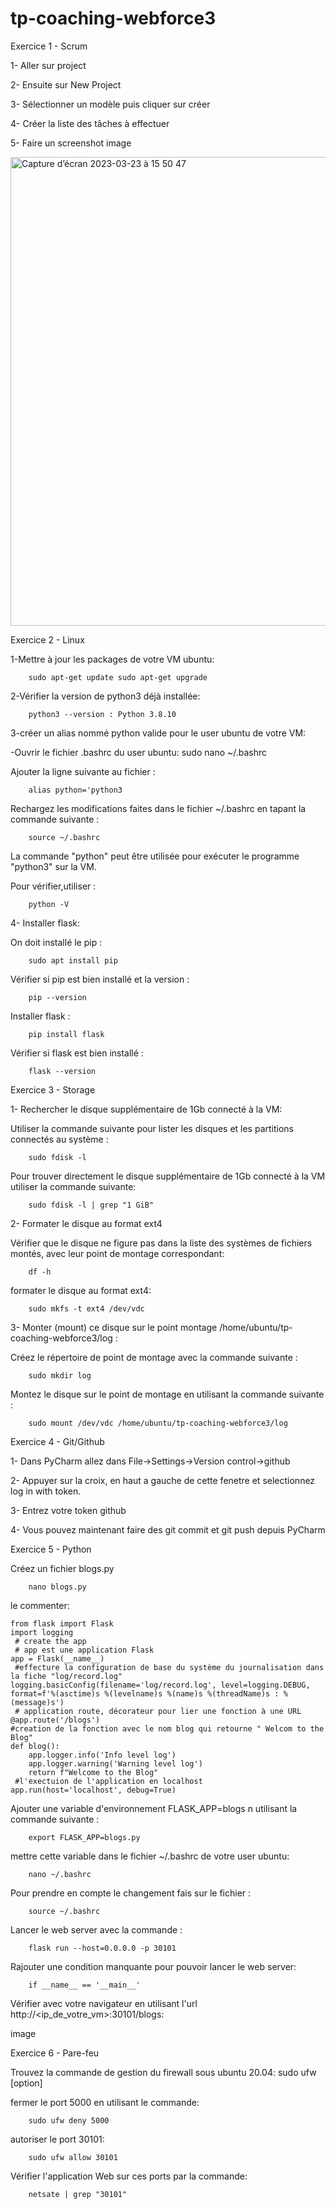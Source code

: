 # tp-coaching-webforce3
Exercice 1 - Scrum

1- Aller sur project

2- Ensuite sur New Project

3- Sélectionner un modèle puis cliquer sur créer

4- Créer la liste des tâches à effectuer

5- Faire un screenshot image

<img width="750" alt="Capture d’écran 2023-03-23 à 15 50 47" src="https://user-images.githubusercontent.com/67427059/227242049-d0242663-f61f-4c48-bb48-8b4a81cb4ff0.png">


Exercice 2 - Linux

1-Mettre à jour les packages de votre VM ubuntu:

        sudo apt-get update sudo apt-get upgrade

2-Vérifier la version de python3 déjà installée:

        python3 --version : Python 3.8.10 

3-créer un alias nommé python valide pour le user ubuntu de votre VM:

-Ouvrir le fichier .bashrc du user ubuntu: sudo nano ~/.bashrc

Ajouter la ligne suivante au fichier :

        alias python='python3

Rechargez les modifications faites dans le fichier ~/.bashrc en tapant la commande suivante :

        source ~/.bashrc

La commande "python" peut être utilisée pour exécuter le programme "python3" sur la VM.

Pour vérifier,utiliser :

        python -V

4- Installer flask:

On doit installé le pip :

        sudo apt install pip

Vérifier si pip est bien installé et la version :

        pip --version

Installer flask :

        pip install flask

Vérifier si flask est bien installé :

        flask --version

Exercice 3 - Storage

1- Rechercher le disque supplémentaire de 1Gb connecté à la VM:

Utiliser la commande suivante pour lister les disques et les partitions connectés au système :

        sudo fdisk -l

Pour trouver directement le disque supplémentaire de 1Gb connecté à la VM utiliser la commande suivante:

        sudo fdisk -l | grep "1 GiB"

2- Formater le disque au format ext4

Vérifier que le disque ne figure pas dans la liste des systèmes de fichiers montés, avec leur point de montage correspondant:

        df -h

formater le disque au format ext4:

        sudo mkfs -t ext4 /dev/vdc

3- Monter (mount) ce disque sur le point montage /home/ubuntu/tp-coaching-webforce3/log :

Créez le répertoire de point de montage avec la commande suivante :

        sudo mkdir log

Montez le disque sur le point de montage en utilisant la commande suivante :

        sudo mount /dev/vdc /home/ubuntu/tp-coaching-webforce3/log

Exercice 4 - Git/Github

1- Dans PyCharm allez dans File->Settings->Version control->github

2- Appuyer sur la croix, en haut a gauche de cette fenetre et selectionnez log in with token.

3- Entrez votre token github

4- Vous pouvez maintenant faire des git commit et git push depuis PyCharm

Exercice 5 - Python

Créez un fichier blogs.py

        nano blogs.py

le commenter:

```SHELL
from flask import Flask
import logging
 # create the app
 # app est une application Flask
app = Flask(__name__)
 #effecture la configuration de base du système du journalisation dans la fiche "log/record.log" 
logging.basicConfig(filename='log/record.log', level=logging.DEBUG, format=f'%(asctime)s %(levelname)s %(name)s %(threadName)s : %(message)s')
 # application route, décorateur pour lier une fonction à une URL
@app.route('/blogs')
#creation de la fonction avec le nom blog qui retourne " Welcom to the Blog"
def blog():
    app.logger.info('Info level log')
    app.logger.warning('Warning level log')
    return f"Welcome to the Blog"
 #l'exectuion de l'application en localhost
app.run(host='localhost', debug=True)

```
Ajouter une variable d'environnement FLASK_APP=blogs n utilisant la commande suivante :

        export FLASK_APP=blogs.py

mettre cette variable dans le fichier ~/.bashrc de votre user ubuntu:

        nano ~/.bashrc

Pour prendre en compte le changement fais sur le fichier :

        source ~/.bashrc

Lancer le web server avec la commande :

        flask run --host=0.0.0.0 -p 30101

Rajouter une condition manquante pour pouvoir lancer le web server:

        if __name__ == '__main__'

Vérifier avec votre navigateur en utilisant l'url http://<ip_de_votre_vm>:30101/blogs:

image

Exercice 6 - Pare-feu

Trouvez la commande de gestion du firewall sous ubuntu 20.04: sudo ufw [option]

fermer le port 5000 en utilisant le commande:

        sudo ufw deny 5000 

autoriser le port 30101:

        sudo ufw allow 30101 
        
Vérifier l'application Web sur ces ports par la commande: 

        netsate | grep "30101"
